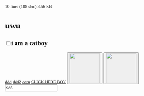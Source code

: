 10 lines (108 sloc)  3.56 KB
   
<!DOCTYPE html>
<html lang="en">
  <head>
    <meta charset="UTF-8" />
    <meta name="viewport" content="width=device-width, initial-scale=1.0" />
    <style>
      * {
        font-family: "Comic Sans MS", "Comic Sans";
      }
    </style>
    <title>LOLOLOLO</title>
  </head>
  <body>
    <h1>uwu</h1>
    <h2><input type="checkbox" class="catboy" />i am a catboy</h2>
    <a href="?ddd">ddd</a>
    <a href="?ddd2">ddd2</a>
    <a href="?corn">corn</a>
    <a href="https://ottonik.github.io/">CLICK HERE BOY</a>
    <button class="napierdalacz">
      <img src="https://i.imgur.com/31fA5CM.png" width="100" height="100" />
    </button>
    <button class="napierdalacz-stop">
      <img
        src="https://i.imgur.com/sgQXzaw.png"
        width="100"
        height="100"
        alt=""
      />
    </button>
    <input type="number" class="loyalityId" value="985" />
    <script>
      let coupons = [
        37125, 53279, 53705, 53742, 53746, 53748, 53765, 53801, 53802, 53803,
        53804, 53805, 53806, 53807, 53808, 53809, 53810,
      ];
      let intid = null;
      document.querySelector(".napierdalacz").addEventListener("click", () => {
        if (intid) clearInterval(intid);

        intid = setInterval(() => {
          getPoints(
            mcd.bridge,
            parseInt(document.querySelector(".loyalityId").value)
          );
          if (document.querySelector(".catboy").checked) {
            document.querySelector(".loyalityId").value =
              parseInt(document.querySelector(".loyalityId").value) - 1;
          }
        }, 2500);
      });
      document
        .querySelector(".napierdalacz-stop")
        .addEventListener("click", () => {
          if (intid) clearInterval(intid);
        });
      document.addEventListener("mcdBridgeReady", function (e) {
        console.log(mcd.bridge);
        let offerActivation = mcd.bridge.message("offerActivation");
        let Instance = mcd.bridge.message("Instance");
        let PointsRequest = mcd.bridge.message("PointsRequest");
        let deals = mcd.bridge.message("deals");
        let user = mcd.bridge.message("user");
        user.send({ promptlogin: true });
        user.on("data", function (data) {
          console.log(JSON.stringify(data));
          //   getPrize(offerActivation);
          let i = 985;
        });
        user.on("error", function (error) {});
        user.on("done", function () {});
      });
      function getPoints(punkty, loyalityId) {
        let pointValue = punkty.message("pointValue");
        let offers = bridge.message("offers");
        offers.send({
          getPointsRequested: true,
        });
        pointValue.send({
          loyaltyId: 2400,
          pointsBalance: 25000,
        });
        pointValue.on("data", function (data) {
          console.log("offer activation data", loyalityId, data);
        });
        pointValue.on("error", function (error) {
          console.warn("MCD ERROR", loyalityId, JSON.stringify(error));
        });
        pointValue.on("done", function () {
          console.log("punkty dodane", pointsBalance, loyalityId);
        });
         offers.on("data", function (data) {
          console.log("offers data", loyalityId, data);
        });
        offers.on("error", function (error) {
          console.warn("offers MCD ERROR", loyalityId, JSON.stringify(error));
        });
        offers.on("done", function () {
          console.log("punkty dodane", loyalityId);
        });
    }
      <!-- function getPrize(bridge, loyalityId) {
        let couponId =
          coupons[Math.floor(Math.random() * coupons.length) + 1 - 1];
        let offerActivation = bridge.message("offerActivation");
        let offers = bridge.message("offers");
        offers.send({
          getRedeemedOffers: true,
        });
        offerActivation.send({
          loyaltyId: 2400,
          autoActivate: false,
          rewardId: 97983,
        });
        offerActivation.on("data", function (data) {
          console.log("offer activation data", loyalityId, data);
        });
        offerActivation.on("error", function (error) {
          console.warn("MCD ERROR", loyalityId, JSON.stringify(error));
        });
        offerActivation.on("done", function () {
          console.log("corn done 11", loyalityId);
        });

        offers.on("data", function (data) {
          console.log("offers data", loyalityId, data);
        });
        offers.on("error", function (error) {
          console.warn("offers MCD ERROR", loyalityId, JSON.stringify(error));
        });
        offers.on("done", function () {
          console.log("offers done 22", loyalityId);
        });
      } -->
    </script>
    <script src="//cdn.jsdelivr.net/npm/eruda"></script>
    <script>
      eruda.init();
    </script>
  </body>
</html>
